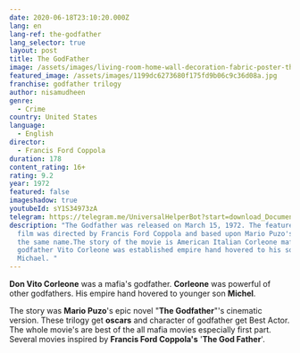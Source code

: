 ```yaml
---
date: 2020-06-18T23:10:20.000Z
lang: en
lang-ref: the-godfather
lang_selector: true
layout: post
title: The GodFather
image: /assets/images/living-room-home-wall-decoration-fabric-poster-the-godfather-movies-vito-corleone.jpg_q50.jpg
featured_image: /assets/images/1199dc6273680f175fd9b06c9c36d08a.jpg
franchise: godfather trilogy
author: nisamudheen
genre:
  - Crime
country: United States
language:
  - English
director:
  - Francis Ford Coppola
duration: 178
content_rating: 16+
rating: 9.2
year: 1972
featured: false
imageshadow: true
youtubeId: sY1S34973zA
telegram: https://telegram.me/UniversalHelperBot?start=download_Document_467
description: "The Godfather was released on March 15, 1972. The feature-length
  film was directed by Francis Ford Coppola and based upon Mario Puzo's novel of
  the same name.The story of the movie is American Italian Corleone mafia.The
  godfather Vito Corleone was established empire hand hovered to his son
  Michael. "
---
```

**Don Vito Corleone** was a mafia's godfather. **Corleone** was powerful of other godfathers. His empire hand hovered to younger son **Michel**.

The story was **Mario Puzo**'s epic novel "**The Godfather**"'s cinematic version. These trilogy get **oscars** and character of godfather get Best Actor. The whole movie's are best of the all mafia movies especially first part. Several movies inspired by **Francis Ford Coppola's** '**The God Father**'.
